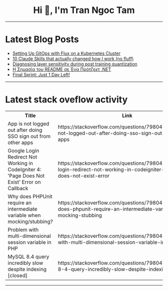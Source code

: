 <h1 align="center">Hi 👋, I'm Tran Ngoc Tam</h1>

---

# Latest Blog Posts 
<!-- BLOG-POST-LIST:START -->
- [Setting Up GitOps with Flux on a Kubernetes Cluster](https://dev.to/shankar_t/setting-up-gitops-with-flux-on-a-kubernetes-cluster-5d8l)
- [10 Claude Skills that actually changed how I work &lpar;no fluff&rpar;](https://dev.to/varshith_krishna_f772000d/10-claude-skills-that-actually-changed-how-i-work-no-fluff-3ein)
- [Diagnosing layer sensitivity during post training quantization](https://dev.to/embedl-hub/diagnosing-layer-sensitivity-during-post-training-quantization-115g)
- [Η Σημασία του README σε Ένα Πρότζεκτ .NET](https://dev.to/__b63657/e-semasia-tou-readme-se-ena-protzekt-net-10kb)
- [Final Sprint: Just 1 Day Left!](https://dev.to/havilahacademy/final-sprint-just-1-day-left-36np)
<!-- BLOG-POST-LIST:END -->

---

# Latest stack oveflow activity
<table>
  <tr><th>Title</th><th>Link</th></tr>
  <!-- STACKOVERFLOW:START --><tr><td>App is not logged out after doing SSO sign out from other apps</td><td>https://stackoverflow.com/questions/79804506/app-is-not-logged-out-after-doing-sso-sign-out-from-other-apps</td></tr><tr><td>Google Login Redirect Not Working in CodeIgniter 4: &#39;Page Does Not Exist&#39; Error on Callback</td><td>https://stackoverflow.com/questions/79804323/google-login-redirect-not-working-in-codeigniter-4-page-does-not-exist-error</td></tr><tr><td>Why does PHPUnit require an intermediate variable when mocking/stubbing?</td><td>https://stackoverflow.com/questions/79804220/why-does-phpunit-require-an-intermediate-variable-when-mocking-stubbing</td></tr><tr><td>Problem with multi-dimensional session variable in PHP</td><td>https://stackoverflow.com/questions/79804205/problem-with-multi-dimensional-session-variable-in-php</td></tr><tr><td>MySQL 8.4 query incredibly slow despite indexing [closed]</td><td>https://stackoverflow.com/questions/79804138/mysql-8-4-query-incredibly-slow-despite-indexing</td></tr><!-- STACKOVERFLOW:END -->
</table>

---


